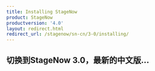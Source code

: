 ```yaml
---
title: Installing StageNow
product: StageNow
productversion: '4.0'
layout: redirect.html
redirect_url: /stagenow/sn-cn/3-0/installing/
---
```


## 切换到StageNow 3.0，最新的中文版...
